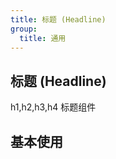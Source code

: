 ```yaml
---
title: 标题 (Headline)
group:
  title: 通用
---
```


## 标题 (Headline)

h1,h2,h3,h4 标题组件

## 基本使用

<code src='./base.tsx'></code>
